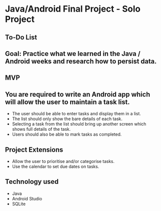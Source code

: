 # Java/Android Final Project - Solo Project

## To-Do List

## Goal: Practice what we learned in the Java / Android weeks and research how to persist data.

## MVP

## You are required to write an Android app which will allow the user to maintain a task list.

- The user should be able to enter tasks and display them in a list.
- The list should only show the bare details of each task.
- Selecting a task from the list should bring up another screen which shows full details of the task.
- Users should also be able to mark tasks as completed.

## Project Extensions

- Allow the user to prioritise and/or categorise tasks.
- Use the calendar to set due dates on tasks.

## Technology used

- Java
- Android Studio
- SQLite
